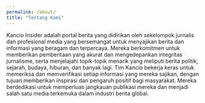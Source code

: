 ```yaml
---
permalink: /about/
title: "Tentang Kami"
---
```


Kancio Insider adalah portal berita yang didirikan oleh sekelompok jurnalis dan profesional media yang bersemangat untuk menyajikan berita dan informasi yang beragam dan terpercaya. Mereka berkomitmen untuk memberikan pemberitaan yang akurat dan mengedepankan integritas jurnalisme, serta menjelajahi topik-topik menarik yang meliputi berita politik, sejarah, budaya, hiburan, dan banyak lagi. Tim Kancio bekerja keras untuk memeriksa dan memverifikasi setiap informasi yang mereka sajikan, dengan tujuan memberikan inspirasi dan pengaruh positif bagi masyarakat. Mereka berdedikasi untuk memperluas jangkauan publikasi mereka dan menjadi salah satu media terkemuka dalam industri berita global.